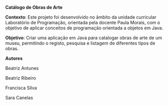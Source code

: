 **Catálogo de Obras de Arte**

**Contexto**:
Este projeto foi desenvolvido no âmbito da unidade curricular Laboratório de Programação, orientada pela docente Paula Morais, com o objetivo de aplicar conceitos de programação orientada a objetos em Java.

**Objetivo**:
Criar uma aplicação em Java para catalogar obras de arte de um museu, permitindo o registo, pesquisa e listagem de diferentes tipos de obras.



**Autores**

Beatriz Antunes

Beatriz Ribeiro

Francisca Silva

Sara Canelas
